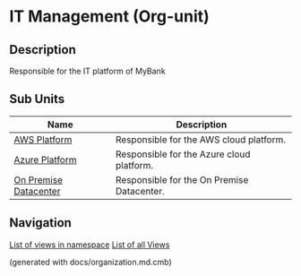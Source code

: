 # IT Management (Org-unit)
## Description
Responsible for the IT platform of MyBank


## Sub Units
| Name | Description |
|---|---|
| [AWS Platform](../../mybank/it-management/aws-unit.md) | Responsible for the AWS cloud platform. |
| [Azure Platform](../../mybank/it-management/azure-unit.md) | Responsible for the Azure cloud platform. |
| [On Premise Datacenter](../../mybank/it-management/onprem-unit.md) | Responsible for the On Premise Datacenter. |


## Navigation
[List of views in namespace](./views-in-namespace.md)
[List of all Views](../../views.md)

(generated with docs/organization.md.cmb)
